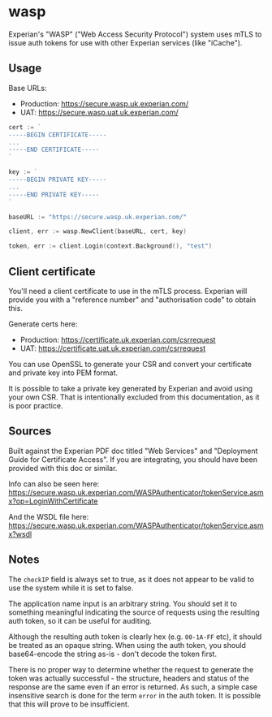 # wasp

Experian's "WASP" ("Web Access Security Protocol") system uses mTLS to issue auth tokens for use with other Experian services (like "iCache").

## Usage

Base URLs:

- Production: https://secure.wasp.uk.experian.com/
- UAT: https://secure.wasp.uat.uk.experian.com/

```go
cert := `
-----BEGIN CERTIFICATE-----
...
-----END CERTIFICATE-----
`

key := `
-----BEGIN PRIVATE KEY-----
...
-----END PRIVATE KEY-----
`

baseURL := "https://secure.wasp.uk.experian.com/"

client, err := wasp.NewClient(baseURL, cert, key)

token, err := client.Login(context.Background(), "test")
```

## Client certificate

You'll need a client certificate to use in the mTLS process. Experian will provide you with a "reference number" and "authorisation code" to obtain this.

Generate certs here:

- Production: https://certificate.uk.experian.com/csrrequest
- UAT: https://certificate.uat.uk.experian.com/csrrequest

You can use OpenSSL to generate your CSR and convert your certificate and private key into PEM format.

It is possible to take a private key generated by Experian and avoid using your own CSR. That is intentionally excluded from this documentation, as it is poor practice.

## Sources

Built against the Experian PDF doc titled "Web Services" and "Deployment Guide for Certificate Access". If you are integrating, you should have been provided with this doc or similar.

Info can also be seen here: https://secure.wasp.uk.experian.com/WASPAuthenticator/tokenService.asmx?op=LoginWithCertificate

And the WSDL file here: https://secure.wasp.uk.experian.com/WASPAuthenticator/tokenService.asmx?wsdl

## Notes

The `checkIP` field is always set to true, as it does not appear to be valid to use the system while it is set to false.

The application name input is an arbitrary string. You should set it to something meaningful indicating the source of requests using the resulting auth token, so it can be useful for auditing.

Although the resulting auth token is clearly hex (e.g. `00-1A-FF` etc), it should be treated as an opaque string. When using the auth token, you should base64-encode the string as-is - don't decode the token first.

There is no proper way to determine whether the request to generate the token was actually successful - the structure, headers and status of the response are the same even if an error is returned. As such, a simple case insensitive search is done for the term `error` in the auth token. It is possible that this will prove to be insufficient.
